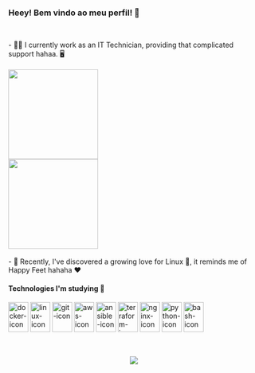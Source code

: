 
### Heey! Bem vindo ao meu perfil! 🐧
##
<br/>
- 👨‍💻 I currently work as an IT Technician, providing that complicated support hahaa. 🖥️ 
<br/>
<br/>

<div align="left">
 
  <img height="180em" src="https://github-readme-stats.vercel.app/api?username=daantascaio&show_icons=true&theme=dark&include_all_commits=true&count_private=true&show=reviews"/>
  </div>
  <div align="left">
  <img height="180em" src="https://github-readme-stats.vercel.app/api/top-langs/?username=daantascaio&layout=compact&langs_count=15&theme=dark"/>
</div>
<br/>
- 🥰 Recently, I've discovered a growing love for Linux 🐧, it reminds me of Happy Feet hahaha ❤️
<br/>

<div  align="ritgh"> 
    <h4> Technologies I'm studying 📁</h4>
    <img height="60" width="40" alt="docker-icon"  src="https://cdn.jsdelivr.net/gh/devicons/devicon/icons/docker/docker-plain.svg">
    <img height="60" width="40" alt="linux-icon" src="https://cdn.jsdelivr.net/gh/devicons/devicon/icons/linux/linux-original.svg">
    <img height="60" width="40" alt="git-icon" src="https://cdn.jsdelivr.net/gh/devicons/devicon/icons/git/git-plain.svg">
    <img height="60" width="40" alt="aws-icon" src="https://cdn.jsdelivr.net/gh/devicons/devicon/icons/amazonwebservices/amazonwebservices-original.svg">
    <img height="60" width="40" alt="ansible-icon" src="https://cdn.jsdelivr.net/gh/devicons/devicon/icons/ansible/ansible-original.svg">
    <img height="60" width="40" alt="terraform-icon" src="https://cdn.jsdelivr.net/gh/devicons/devicon/icons/terraform/terraform-original.svg">
    <img height="60" width="40" alt="nginx-icon" src="https://cdn.jsdelivr.net/gh/devicons/devicon/icons/nginx/nginx-original.svg"> 
    <img height="60" width="40" alt="python-icon" src="https://cdn.jsdelivr.net/gh/devicons/devicon/icons/python/python-original.svg" />
    <img height="60" width="40" alt="bash-icon" src="https://cdn.jsdelivr.net/gh/devicons/devicon/icons/bash/bash-plain.svg" />

  </div>
  <br/>
  
##
      
<div align="center"> 
  <a href="https://www.linkedin.com/in/caio-dantas-2a0652228" target="_blank"><img src="https://img.shields.io/badge/-LinkedIn-%230077B5?style=for-the-badge&logo=linkedin&logoColor=white" target="_blank"></a>  
</div>
  

